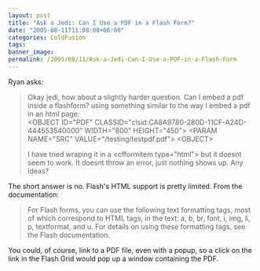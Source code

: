 ```yaml
---
layout: post
title: "Ask a Jedi: Can I Use a PDF in a Flash Form?"
date: "2005-08-11T11:08:00+06:00"
categories: ColdFusion 
tags: 
banner_image: 
permalink: /2005/08/11/Ask-a-Jedi-Can-I-Use-a-PDF-in-a-Flash-Form
---
```


Ryan asks:

<blockquote>
Okay jedi, how about a slightly harder question.  Can I embed a pdf inside a flashform?  using something similar to the way I embed a pdf in an html page:<br>
&lt;OBJECT ID="PDF" CLASSID="clsid:CA8A9780-280D-11CF-A24D-444553540000" WIDTH="800" HEIGHT="450"&gt;
 &lt;PARAM NAME="SRC" VALUE="/testing/testpdf.pdf"&gt;
&lt;OBJECT&gt;

I have tried wraping it in a &lt;cfformitem type="html"&gt; but it doesnt seem to work.  It doesnt throw an error, just nothing shows up.  Any ideas?
</blockquote>

The short answer is no. Flash's HTML support is pretty limited. From the documentation:

<blockquote>
For Flash forms, you can use the following text formatting tags, most of which correspond to HTML tags, in the text: a, b, br, font, i, img, li, p, textformat, and u. For details on using these formatting tags, see the Flash documentation. 
</blockquote>

You could, of course, link to a PDF file, even with a popup, so a click on the link in the Flash Grid would pop up a window containing the PDF.